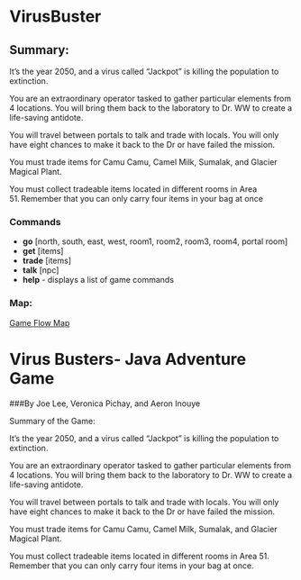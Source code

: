 
# VirusBuster
<h2>Summary:</h2> 

<p>
It’s the year 2050, and a virus called “Jackpot” is killing the population to extinction.    

You are an extraordinary operator tasked to gather particular elements from 4 locations. You will bring them back to the laboratory to Dr. WW to create a life-saving antidote.    

You will travel between portals to talk and trade with locals. You will only have eight chances to make it back to the Dr or have failed the mission.   

You must trade items for Camu Camu, Camel Milk, Sumalak, and Glacier Magical Plant.   

You must collect tradeable items located in different rooms in Area 51. Remember that you can only carry four items in your bag at once  
</p>

### Commands
* **go** [north, south, east, west, room1, room2, room3, room4, portal room]
* **get** [items]
* **trade** [items]
* **talk** [npc]
* **help** - displays a list of game commands

### Map:
[Game Flow Map](https://www.figma.com/file/ImEHFE0EsfGk13CXAonnf6/GAMEMAP?node-id=0%3A1&t=hhsG7j3bPkOn1Q1T-1)

# Virus Busters- Java Adventure Game

###By Joe Lee, Veronica Pichay, and Aeron Inouye


Summary of the Game:

It’s the year 2050, and a virus called “Jackpot” is killing the population to extinction.

You are an extraordinary operator tasked to gather particular elements from 4 locations. You will bring them back to the laboratory to Dr. WW to create a life-saving antidote.

You will travel between portals to talk and trade with locals. You will only have eight chances to make it back to the Dr or have failed the mission.

You must trade items for Camu Camu, Camel Milk, Sumalak, and Glacier Magical Plant.

You must collect tradeable items located in different rooms in Area 51. Remember that you can only carry four items in your bag at once.

